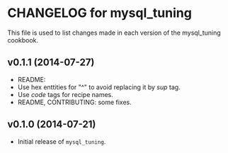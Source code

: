 CHANGELOG for mysql_tuning
=========================
This file is used to list changes made in each version of the mysql_tuning cookbook.

v0.1.1 (2014-07-27)
-------------------
- README:
 - Use hex enttities for "^" to avoid replacing it by *sup* tag.
 - Use *code* tags for recipe names.
 - README, CONTRIBUTING: some fixes.

v0.1.0 (2014-07-21)
-------------------
- Initial release of `mysql_tuning`.
